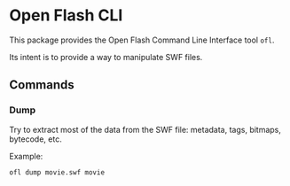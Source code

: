 # Open Flash CLI

This package provides the Open Flash Command Line Interface tool `ofl`.

Its intent is to provide a way to manipulate SWF files.

## Commands

### Dump

Try to extract most of the data from the SWF file: metadata, tags, bitmaps, bytecode, etc.

Example:

```sh
ofl dump movie.swf movie
```
